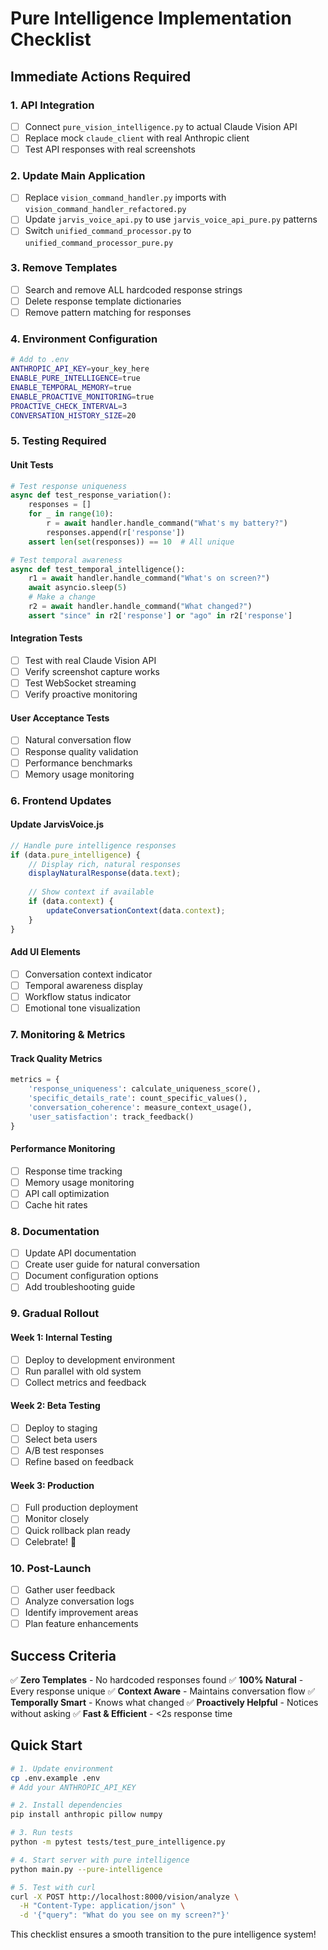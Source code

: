 # Pure Intelligence Implementation Checklist

## Immediate Actions Required

### 1. API Integration
- [ ] Connect `pure_vision_intelligence.py` to actual Claude Vision API
- [ ] Replace mock `claude_client` with real Anthropic client
- [ ] Test API responses with real screenshots

### 2. Update Main Application
- [ ] Replace `vision_command_handler.py` imports with `vision_command_handler_refactored.py`
- [ ] Update `jarvis_voice_api.py` to use `jarvis_voice_api_pure.py` patterns
- [ ] Switch `unified_command_processor.py` to `unified_command_processor_pure.py`

### 3. Remove Templates
- [ ] Search and remove ALL hardcoded response strings
- [ ] Delete response template dictionaries
- [ ] Remove pattern matching for responses

### 4. Environment Configuration
```bash
# Add to .env
ANTHROPIC_API_KEY=your_key_here
ENABLE_PURE_INTELLIGENCE=true
ENABLE_TEMPORAL_MEMORY=true
ENABLE_PROACTIVE_MONITORING=true
PROACTIVE_CHECK_INTERVAL=3
CONVERSATION_HISTORY_SIZE=20
```

### 5. Testing Required

#### Unit Tests
```python
# Test response uniqueness
async def test_response_variation():
    responses = []
    for _ in range(10):
        r = await handler.handle_command("What's my battery?")
        responses.append(r['response'])
    assert len(set(responses)) == 10  # All unique

# Test temporal awareness
async def test_temporal_intelligence():
    r1 = await handler.handle_command("What's on screen?")
    await asyncio.sleep(5)
    # Make a change
    r2 = await handler.handle_command("What changed?")
    assert "since" in r2['response'] or "ago" in r2['response']
```

#### Integration Tests
- [ ] Test with real Claude Vision API
- [ ] Verify screenshot capture works
- [ ] Test WebSocket streaming
- [ ] Verify proactive monitoring

#### User Acceptance Tests
- [ ] Natural conversation flow
- [ ] Response quality validation
- [ ] Performance benchmarks
- [ ] Memory usage monitoring

### 6. Frontend Updates

#### Update JarvisVoice.js
```javascript
// Handle pure intelligence responses
if (data.pure_intelligence) {
    // Display rich, natural responses
    displayNaturalResponse(data.text);
    
    // Show context if available
    if (data.context) {
        updateConversationContext(data.context);
    }
}
```

#### Add UI Elements
- [ ] Conversation context indicator
- [ ] Temporal awareness display
- [ ] Workflow status indicator
- [ ] Emotional tone visualization

### 7. Monitoring & Metrics

#### Track Quality Metrics
```python
metrics = {
    'response_uniqueness': calculate_uniqueness_score(),
    'specific_details_rate': count_specific_values(),
    'conversation_coherence': measure_context_usage(),
    'user_satisfaction': track_feedback()
}
```

#### Performance Monitoring
- [ ] Response time tracking
- [ ] Memory usage monitoring  
- [ ] API call optimization
- [ ] Cache hit rates

### 8. Documentation

- [ ] Update API documentation
- [ ] Create user guide for natural conversation
- [ ] Document configuration options
- [ ] Add troubleshooting guide

### 9. Gradual Rollout

#### Week 1: Internal Testing
- [ ] Deploy to development environment
- [ ] Run parallel with old system
- [ ] Collect metrics and feedback

#### Week 2: Beta Testing
- [ ] Deploy to staging
- [ ] Select beta users
- [ ] A/B test responses
- [ ] Refine based on feedback

#### Week 3: Production
- [ ] Full production deployment
- [ ] Monitor closely
- [ ] Quick rollback plan ready
- [ ] Celebrate! 🎉

### 10. Post-Launch

- [ ] Gather user feedback
- [ ] Analyze conversation logs
- [ ] Identify improvement areas
- [ ] Plan feature enhancements

## Success Criteria

✅ **Zero Templates** - No hardcoded responses found
✅ **100% Natural** - Every response unique
✅ **Context Aware** - Maintains conversation flow
✅ **Temporally Smart** - Knows what changed
✅ **Proactively Helpful** - Notices without asking
✅ **Fast & Efficient** - <2s response time

## Quick Start

```bash
# 1. Update environment
cp .env.example .env
# Add your ANTHROPIC_API_KEY

# 2. Install dependencies
pip install anthropic pillow numpy

# 3. Run tests
python -m pytest tests/test_pure_intelligence.py

# 4. Start server with pure intelligence
python main.py --pure-intelligence

# 5. Test with curl
curl -X POST http://localhost:8000/vision/analyze \
  -H "Content-Type: application/json" \
  -d '{"query": "What do you see on my screen?"}'
```

This checklist ensures a smooth transition to the pure intelligence system!